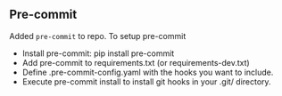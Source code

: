 ## Pre-commit

Added `pre-commit` to repo. 
To setup pre-commit
  - Install pre-commit: pip install pre-commit
  - Add pre-commit to requirements.txt (or requirements-dev.txt)
  - Define .pre-commit-config.yaml with the hooks you want to include.
  - Execute pre-commit install to install git hooks in your .git/ directory.

